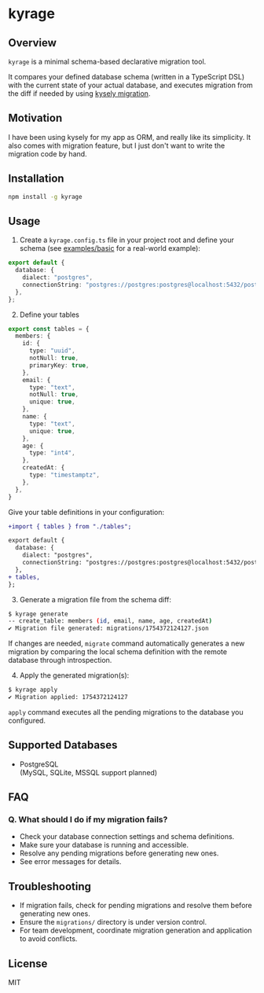 # kyrage

## Overview

`kyrage` is a minimal schema-based declarative migration tool.

It compares your defined database schema (written in a TypeScript DSL) with the current state of your actual database, and executes migration from the diff if needed by using [kysely migration](https://www.kysely.dev/docs/migrations).

## Motivation

I have been using kysely for my app as ORM, and really like its simplicity. It also comes with migration feature, but I just don't want to write the migration code by hand.

## Installation

```bash
npm install -g kyrage
```

## Usage

1. Create a `kyrage.config.ts` file in your project root and define your schema (see [examples/basic](./examples/basic) for a real-world example):

```ts
export default {
  database: {
    dialect: "postgres",
    connectionString: "postgres://postgres:postgres@localhost:5432/postgres",
  },
};
```

2. Define your tables

```ts
export const tables = {
  members: {
    id: {
      type: "uuid",
      notNull: true,
      primaryKey: true,
    },
    email: {
      type: "text",
      notNull: true,
      unique: true,
    },
    name: {
      type: "text",
      unique: true,
    },
    age: {
      type: "int4",
    },
    createdAt: {
      type: "timestamptz",
    },
  },
}
```

Give your table definitions in your configuration:

```diff
+import { tables } from "./tables";

export default {
  database: {
    dialect: "postgres",
    connectionString: "postgres://postgres:postgres@localhost:5432/postgres",
  },
+ tables,
};
```

3. Generate a migration file from the schema diff:

```bash
$ kyrage generate
-- create_table: members (id, email, name, age, createdAt) 
✔ Migration file generated: migrations/1754372124127.json
```

If changes are needed, `migrate` command automatically generates a new migration by comparing the local schema definition with the remote database through introspection.

4. Apply the generated migration(s):

```bash
$ kyrage apply
✔ Migration applied: 1754372124127
```

`apply` command executes all the pending migrations to the database you configured.

## Supported Databases

- PostgreSQL  
  (MySQL, SQLite, MSSQL support planned)

## FAQ

### Q. What should I do if my migration fails?

- Check your database connection settings and schema definitions.
- Make sure your database is running and accessible.
- Resolve any pending migrations before generating new ones.
- See error messages for details.

## Troubleshooting

- If migration fails, check for pending migrations and resolve them before generating new ones.
- Ensure the `migrations/` directory is under version control.
- For team development, coordinate migration generation and application to avoid conflicts.

## License

MIT
